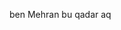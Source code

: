 ben Mehran bu qadar aq

<!---
redbaronjp/redbaronjp is a ✨ special ✨ repository because its `README.md` (this file) appears on your GitHub profile.
You can click the Preview link to take a look at your changes.
--->
